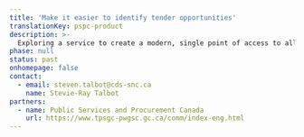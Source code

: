 ```yaml
---
title: 'Make it easier to identify tender opportunities'
translationKey: pspc-product
description: >-
  Exploring a service to create a modern, single point of access to all tenders across governments, including publicly funded academic, social, and health institutions.
phase: null
status: past
onhomepage: false
contact:
  - email: steven.talbot@cds-snc.ca
    name: Stevie-Ray Talbot
partners:
  - name: Public Services and Procurement Canada
    url: https://www.tpsgc-pwgsc.gc.ca/comm/index-eng.html
---
```

